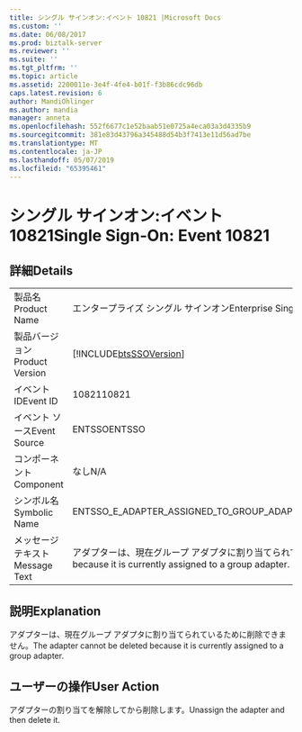 ```yaml
---
title: シングル サインオン:イベント 10821 |Microsoft Docs
ms.custom: ''
ms.date: 06/08/2017
ms.prod: biztalk-server
ms.reviewer: ''
ms.suite: ''
ms.tgt_pltfrm: ''
ms.topic: article
ms.assetid: 2200011e-3e4f-4fe4-b01f-f3b86cdc96db
caps.latest.revision: 6
author: MandiOhlinger
ms.author: mandia
manager: anneta
ms.openlocfilehash: 552f6677c1e52baab51e0725a4eca03a3d4335b9
ms.sourcegitcommit: 381e83d43796a345488d54b3f7413e11d56ad7be
ms.translationtype: MT
ms.contentlocale: ja-JP
ms.lasthandoff: 05/07/2019
ms.locfileid: "65395461"
---
```

# <a name="single-sign-on-event-10821"></a><span data-ttu-id="eba0c-102">シングル サインオン:イベント 10821</span><span class="sxs-lookup"><span data-stu-id="eba0c-102">Single Sign-On: Event 10821</span></span>
## <a name="details"></a><span data-ttu-id="eba0c-103">詳細</span><span class="sxs-lookup"><span data-stu-id="eba0c-103">Details</span></span>  
  
|                 |                                                                                    |
|-----------------|------------------------------------------------------------------------------------|
|  <span data-ttu-id="eba0c-104">製品名</span><span class="sxs-lookup"><span data-stu-id="eba0c-104">Product Name</span></span>   |                             <span data-ttu-id="eba0c-105">エンタープライズ シングル サインオン</span><span class="sxs-lookup"><span data-stu-id="eba0c-105">Enterprise Single Sign-On</span></span>                              |
| <span data-ttu-id="eba0c-106">製品バージョン</span><span class="sxs-lookup"><span data-stu-id="eba0c-106">Product Version</span></span> |             [!INCLUDE[btsSSOVersion](../includes/btsssoversion-md.md)]             |
|    <span data-ttu-id="eba0c-107">イベント ID</span><span class="sxs-lookup"><span data-stu-id="eba0c-107">Event ID</span></span>     |                                       <span data-ttu-id="eba0c-108">10821</span><span class="sxs-lookup"><span data-stu-id="eba0c-108">10821</span></span>                                        |
|  <span data-ttu-id="eba0c-109">イベント ソース</span><span class="sxs-lookup"><span data-stu-id="eba0c-109">Event Source</span></span>   |                                       <span data-ttu-id="eba0c-110">ENTSSO</span><span class="sxs-lookup"><span data-stu-id="eba0c-110">ENTSSO</span></span>                                       |
|    <span data-ttu-id="eba0c-111">コンポーネント</span><span class="sxs-lookup"><span data-stu-id="eba0c-111">Component</span></span>    |                                        <span data-ttu-id="eba0c-112">なし</span><span class="sxs-lookup"><span data-stu-id="eba0c-112">N/A</span></span>                                         |
|  <span data-ttu-id="eba0c-113">シンボル名</span><span class="sxs-lookup"><span data-stu-id="eba0c-113">Symbolic Name</span></span>  |                     <span data-ttu-id="eba0c-114">ENTSSO_E_ADAPTER_ASSIGNED_TO_GROUP_ADAPTER</span><span class="sxs-lookup"><span data-stu-id="eba0c-114">ENTSSO_E_ADAPTER_ASSIGNED_TO_GROUP_ADAPTER</span></span>                     |
|  <span data-ttu-id="eba0c-115">メッセージ テキスト</span><span class="sxs-lookup"><span data-stu-id="eba0c-115">Message Text</span></span>   | <span data-ttu-id="eba0c-116">アダプターは、現在グループ アダプタに割り当てられているために削除できません。</span><span class="sxs-lookup"><span data-stu-id="eba0c-116">The adapter cannot be deleted because it is currently assigned to a group adapter.</span></span> |
  
## <a name="explanation"></a><span data-ttu-id="eba0c-117">説明</span><span class="sxs-lookup"><span data-stu-id="eba0c-117">Explanation</span></span>  
 <span data-ttu-id="eba0c-118">アダプターは、現在グループ アダプタに割り当てられているために削除できません。</span><span class="sxs-lookup"><span data-stu-id="eba0c-118">The adapter cannot be deleted because it is currently assigned to a group adapter.</span></span>  
  
## <a name="user-action"></a><span data-ttu-id="eba0c-119">ユーザーの操作</span><span class="sxs-lookup"><span data-stu-id="eba0c-119">User Action</span></span>  
 <span data-ttu-id="eba0c-120">アダプターの割り当てを解除してから削除します。</span><span class="sxs-lookup"><span data-stu-id="eba0c-120">Unassign the adapter and then delete it.</span></span>